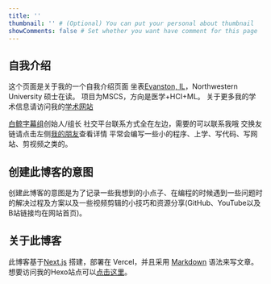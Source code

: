 ```yaml
---
title: ''
thumbnail: '' # (Optional) You can put your personal about thumbnail
showComments: false # Set whether you want have comment for this page
---
```


## 自我介绍

这个页面是关于我的一个自我介绍页面
坐表[Evanston, IL](https://www.google.com/maps/place/Evanston,+IL/)，Northwestern University 硕士在读。
项目为MSCS，方向是医学+HCI+ML。
关于更多我的学术信息请访问我的[学术网站](https://www.zla.app/)

[白鲸字幕组](https://www.belugasubs.com/)创始人/组长
社交平台联系方式全在左边，需要的可以联系我哦
交换友链请点击左侧[我的朋友](/friends)查看详情
平常会编写一些小的程序、上学、写代码、写网站、剪视频之类的。

## 创建此博客的意图

创建此博客的意图是为了记录一些我想到的小点子、在编程的时候遇到一些问题时的解决过程及方案以及一些视频剪辑的小技巧和资源分享(GitHub、YouTube以及B站链接均在网站首页)。

## 关于此博客

此博客基于[Next.js](https://nextjs.org/) 搭建，部署在 Vercel，并且采用 [Markdown](https://www.markdownguide.org/) 语法来写文章。想要访问我的Hexo站点可以[点击这里](https://www.zl-asica.com/)。
